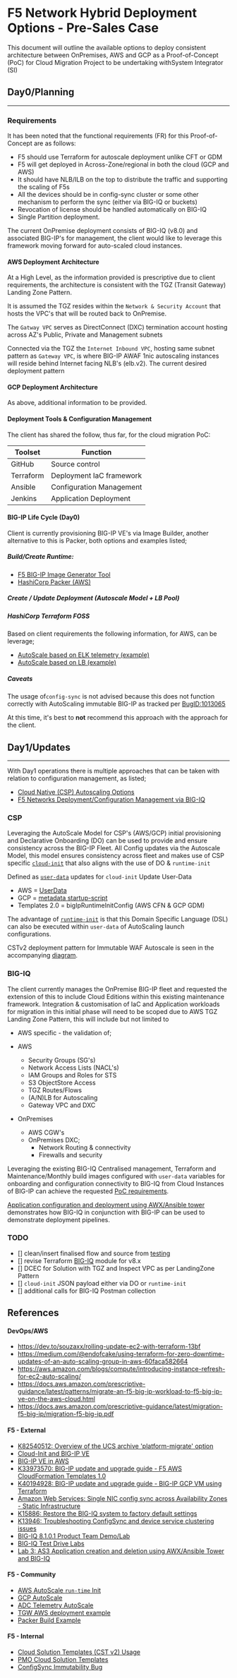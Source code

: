 # F5 Network Hybrid Deployment Options - Pre-Sales Case #

This document will outline the available options to deploy consistent architecture between OnPremises, AWS and GCP as a 
Proof-of-Concept (PoC) for Cloud Migration Project to be undertaking withSystem Integrator (SI)

## Day0/Planning
----------------

### Requirements

It has been noted that the functional requirements (FR) for this Proof-of-Concept are as follows:

* F5 should use Terraform for autoscale deployment unlike CFT or GDM
* F5 will get deployed in Across-Zone/regional in both the cloud (GCP and AWS)
* It should have NLB/ILB on the top to distribute the traffic and supporting the scaling of F5s
* All the devices should be in config-sync cluster or some other mechanism to perform the sync (either via 
BIG-IQ or buckets)
* Revocation of license should be handled automatically on BIG-IQ
* Single Partition deployment.

The current OnPremise deployment consists of BIG-IQ (v8.0) and associated BIG-IP's for management, the client would 
like to leverage this framework moving forward for auto-scaled cloud instances.


#### AWS Deployment Architecture

At a High Level, as the information provided is prescriptive due to client requirements, the architecture is consistent 
with the TGZ (Transit Gateway) Landing Zone Pattern.

It is assumed the TGZ resides within the `Network & Security Account` that hosts the VPC's that will be routed back to 
OnPremise.

The `Gatway VPC` serves as DirectConnect (DXC) termination account hosting across AZ's Public, Private and Management 
subnets

Connected via the TGZ the `Internet Inbound VPC`, hosting same subnet pattern as `Gateway VPC`, is where BIG-IP AWAF 
1nic autoscaling instances will reside behind Internet facing NLB's (elb.v2).  The current desired deployment pattern


#### GCP Deployment Architecture

As above, additional information to be provided.


#### Deployment Tools & Configuration Management

The client has shared the follow, thus far, for the cloud migration PoC:

| Toolset | Function |
| --------| -------- |
| GitHub | Source control
| Terraform | Deployment IaC framework|
| Ansible | Configuration Management|
| Jenkins | Application Deployment|


#### BIG-IP Life Cycle (Day0)

Client is currently provisioning BIG-IP VE's via Image Builder, another alternative to this is Packer, 
both options and examples listed;

##### Build/Create Runtime:

* [F5 BIG-IP Image Generator Tool](https://clouddocs.f5.com/cloud/public/v1/ve-image-gen_index.html)
* [HashiCorp Packer (AWS)](https://github.com/alexapplebaum/f5-packer-templates/tree/aws/bigip-13.0.0-aws-asm)


##### Create / Update Deployment (Autoscale Model + LB Pool)

##### HashiCorp Terraform FOSS

Based on client requirements the following information, for AWS, can be leverage;

* [AutoScale based on ELK telemetry (example)](https://github.com/f5devcentral/adc-telemetry-based-autoscaling)
* [AutoScale based on LB (example)](https://github.com/JeffGiroux/f5_terraform/tree/main/AWS/Autoscale_via_lb)

##### Caveats

The usage of`config-sync` is not advised because this does not function correctly with AutoScaling immutable BIG-IP as 
tracked per [BugID:1013065](https://bugzilla.olympus.f5net.com/show_bug.cgi?id=1013065)

At this time, it's best to **not** recommend this approach with the approach for the client.

## Day1/Updates
----------------

With Day1 operations there is multiple approaches that can be taken with relation to configuration management, 
as listed;

* [Cloud Native (CSP) Autoscaling Options](#csp)
* [F5 Networks Deployment/Configuration Management via BIG-IQ](#big-iq)


### CSP

Leveraging the AutoScale Model for CSP's (AWS/GCP) initial provisioning and Declarative Onboarding (DO) can be used to 
provide and ensure consistency across the BIG-IP Fleet.  All Config updates via the Autoscale Model, this model ensures 
consistency across fleet and makes use of CSP specific [`cloud-init`](https://cloudinit.readthedocs.io/en) that also 
aligns with the use of DO & `runtime-init`

Defined as [`user-data`](https://cloudinit.readthedocs.io/en/latest/topics/format.html) updates for `cloud-init`
Update User-Data

* AWS = [UserData](https://docs.aws.amazon.com/AWSEC2/latest/UserGuide/instancedata-add-user-data.html)
* GCP = [metadata startup-script](https://cloud.google.com/compute/docs/reference/rest/v1/instances)
* Templates 2.0 = bigIpRuntimeInitConfig (AWS CFN & GCP GDM)

The advantage of [`runtime-init`](https://github.com/F5Networks/f5-bigip-runtime-init) is that this Domain Specific 
Language (DSL) can also be executed within `user-data` of AutoScaling launch configurations.

CSTv2 deployment pattern for Immutable WAF Autoscale is seen in the accompanying [diagram](asg_waf.png).


### BIG-IQ 

The client currently manages the OnPremise BIG-IP fleet and requested the extension of this to include Cloud Editions 
within this existing maintenance framework.  Integration & customisation of IaC and Application workloads for migration 
in this initial phase will need to be scoped due to AWS TGZ Landing Zone Pattern, this will include but not limited to 
- AWS specific - the validation of;

* AWS
    * Security Groups (SG's)
    * Network Access Lists (NACL's)
    * IAM Groups and Roles for STS
    * S3 ObjectStore Access
    * TGZ Routes/Flows
    * (A/N)LB for Autoscaling
    * Gateway VPC and DXC

* OnPremises
    * AWS CGW's
    * OnPremises DXC;
        * Network Routing & connectivity
        * Firewalls and security


Leveraging the existing BIG-IQ Centralised management, Terraform and Maintenance/Monthly build images configured with 
`user-data` variables for onboarding and configuration connectivity to BIG-IQ from Cloud Instances of BIG-IP can 
achieve the requested [PoC requirements](#requirements).

[Application configuration and deployment using AWX/Ansible tower](https://clouddocs.f5.com/training/community/big-iq/html/class1/lab3.html) 
demonstrates how BIG-IQ in conjunction with BIG-IP can be used to demonstrate deployment pipelines.


### TODO 
 - [] clean/insert finalised flow and source from [testing](https://gitlab.wirelessravens.org/f5labs/tf-client-poc)
 - [] revise Terraform [BIG-IQ](https://github.com/merps/terraform-aws-bigiq) module for v8.x
 - [] DCEC for Solution with TGZ and Inspect VPC as per LandingZone Pattern
 - [] `cloud-init` JSON payload either via DO or `runtime-init`
 - [] additional calls for BIG-IQ Postman collection

## References

####  DevOps/AWS

- https://dev.to/souzaxx/rolling-update-ec2-with-terraform-13bf
- https://medium.com/@endofcake/using-terraform-for-zero-downtime-updates-of-an-auto-scaling-group-in-aws-60faca582664
- https://aws.amazon.com/blogs/compute/introducing-instance-refresh-for-ec2-auto-scaling/
- https://docs.aws.amazon.com/prescriptive-guidance/latest/patterns/migrate-an-f5-big-ip-workload-to-f5-big-ip-ve-on-the-aws-cloud.html
- https://docs.aws.amazon.com/prescriptive-guidance/latest/migration-f5-big-ip/migration-f5-big-ip.pdf

#### F5 - External

- [K82540512: Overview of the UCS archive 'platform-migrate' option](https://support.f5.com/csp/article/K82540512)
- [Cloud-Init and BIG-IP VE](https://clouddocs.f5.com/cloud/public/v1/shared/cloudinit.html)
- [BIG-IP VE in AWS](https://clouddocs.f5.com/cloud/public/v1/aws_index.html)
- [K33973570: BIG-IP update and upgrade guide - F5 AWS CloudFormation Templates 1.0](https://support.f5.com/csp/article/K33973570)
- [K40194928: BIG-IP update and upgrade guide -  BIG-IP GCP VM using Terraform](https://support.f5.com/csp/article/K40194928)
- [Amazon Web Services: Single NIC config sync across Availability Zones - Static Infrastructure](https://clouddocs.f5.com/cloud/public/v1/aws/AWS_configsync.html) 
- [K15886: Restore the BIG-IQ system to factory default settings](https://support.f5.com/csp/article/K15886)
- [K13946: Troubleshooting ConfigSync and device service clustering issues](https://support.f5.com/csp/article/K13946)
- [BIG-IQ 8.1.0.1 Product Team Demo/Lab](https://udf.f5.com/b/c3c55870-510f-49d1-b211-b4c8acc58fb6#documentation)
- [BIG-IQ Test Drive Labs](https://clouddocs.f5.com/training/community/big-iq-cloud-edition/html/bigiqtestdrive.html)
- [Lab 3: AS3 Application creation and deletion using AWX/Ansible Tower and BIG-IQ](https://clouddocs.f5.com/training/community/big-iq/html/class1/lab3.html)

#### F5 - Community

- [AWS AutoScale `run-time` Init](https://github.com/f5-applebaum/terraform-aws-bigip/tree/runtime-init-autoscale/examples/autoscale_with_new_vpc)
- [GCP AutoScale](https://github.com/JeffGiroux/f5_terraform/tree/main/GCP/Autoscale_via_lb)
- [ADC Telemetry AutoScale](https://github.com/f5devcentral/adc-telemetry-based-autoscaling)
- [TGW AWS deployment example](https://gitlab.wirelessravens.org/f5labs/tf-client-poc)
- [Packer Build Example](https://github.com/smooth-alg/f5-packer-templates/tree/aws/bigip-13.0.0-aws-asm)

#### F5 - Internal

- [Cloud Solution Templates (CST v2) Usage](https://f5.sharepoint.com/sites/EMEASystemsEngineering/SitePages/Cloud-Solution-Templates-2.0-(CST2).aspx)
- [PMO Cloud Solution Templates](https://f5.sharepoint.com/sites/PMAOCollaboration/Shared%20Documents/Forms/AllItems.aspx?id=%2Fsites%2FPMAOCollaboration%2FShared%20Documents%2FEcosystem%20%2D%20Public%20Cloud%2FCST2%20Phase%202%2FCloud%20Solution%20Templates%202%2E0%20Solution%20Overview%2Epdf&parent=%2Fsites%2FPMAOCollaboration%2FShared%20Documents%2FEcosystem%20%2D%20Public%20Cloud%2FCST2%20Phase%202)
- [ConfigSync Immutability Bug](https://bugzilla.olympus.f5net.com/show_bug.cgi?id=1013065)






